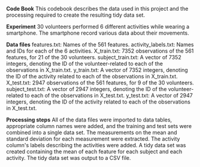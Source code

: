 **Code Book**
This codebook describes the data used in this project and the processing required to create the resulting tidy data set.

**Experiment**
30 volunteers performed 6 different activities while wearing a smartphone. The smartphone record various data about their movements.

**Data files**
features.txt: Names of the 561 features.
activity_labels.txt: Names and IDs for each of the 6 activities.
X_train.txt: 7352 observations of the 561 features, for 21 of the 30 volunteers.
subject_train.txt: A vector of 7352 integers, denoting the ID of the volunteer-related to each of the observations in X_train.txt.
y_train.txt: A vector of 7352 integers, denoting the ID of the activity related to each of the observations in X_train.txt.
X_test.txt: 2947 observations of the 561 features, for 9 of the 30 volunteers.
subject_test.txt: A vector of 2947 integers, denoting the ID of the volunteer-related to each of the observations in X_test.txt.
y_test.txt: A vector of 2947 integers, denoting the ID of the activity related to each of the observations in X_test.txt.

**Processing steps**
All of the data files were imported to data tables, appropriate column names were added, and the training and test sets were combined into a single data set.
The measurements on the mean and standard deviation for each measurement were extracted.
The activity column's labels describing the activities were added. 
A tidy data set was created containing the mean of each feature for each subject and each activity. 
The tidy data set was output to a CSV file.
